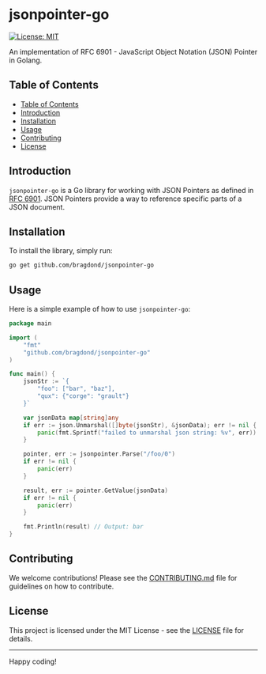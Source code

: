 #  jsonpointer-go

[![License: MIT](https://img.shields.io/badge/License-MIT-yellow.svg)](https://opensource.org/licenses/MIT)

An implementation of RFC 6901 - JavaScript Object Notation (JSON) Pointer in Golang.

## Table of Contents

- [Table of Contents](#table-of-contents)
- [Introduction](#introduction)
- [Installation](#installation)
- [Usage](#usage)
- [Contributing](#contributing)
- [License](#license)

## Introduction

`jsonpointer-go` is a Go library for working with JSON Pointers as defined in [RFC 6901](https://tools.ietf.org/html/rfc6901). JSON Pointers provide a way to reference specific parts of a JSON document.

## Installation

To install the library, simply run:

```sh
go get github.com/bragdond/jsonpointer-go
```

## Usage

Here is a simple example of how to use `jsonpointer-go`:

```go
package main

import (
    "fmt"
    "github.com/bragdond/jsonpointer-go"
)

func main() {   
	jsonStr := `{
        "foo": ["bar", "baz"],
        "qux": {"corge": "grault"}
    }`

	var jsonData map[string]any
	if err := json.Unmarshal([]byte(jsonStr), &jsonData); err != nil {
		panic(fmt.Sprintf("failed to unmarshal json string: %v", err))
	}

    pointer, err := jsonpointer.Parse("/foo/0")
    if err != nil {
        panic(err)
    }

    result, err := pointer.GetValue(jsonData)
    if err != nil {
        panic(err)
    }

    fmt.Println(result) // Output: bar
}
```

## Contributing

We welcome contributions! Please see the [CONTRIBUTING.md](CONTRIBUTING.md) file for guidelines on how to contribute.

## License

This project is licensed under the MIT License - see the [LICENSE](LICENSE) file for details.

---

Happy coding!